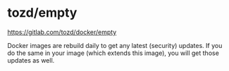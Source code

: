 # tozd/empty

<https://gitlab.com/tozd/docker/empty>

Docker images are rebuild daily to get any latest (security) updates.
If you do the same in your image (which extends this image), you will
get those updates as well.
